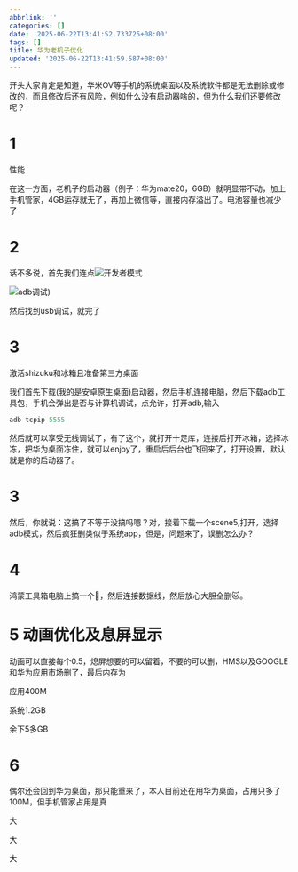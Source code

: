 ```yaml
---
abbrlink: ''
categories: []
date: '2025-06-22T13:41:52.733725+08:00'
tags: []
title: 华为老机子优化
updated: '2025-06-22T13:41:59.587+08:00'
---
```

开头大家肯定是知道，华米OV等手机的系统桌面以及系统软件都是无法删除或修改的，而且修改后还有风险，例如什么没有启动器啥的，但为什么我们还要修改呢？

# 1

性能

在这一方面，老机子的启动器（例子：华为mate20，6GB）就明显带不动，加上手机管家，4GB运存就无了，再加上微信等，直接内存溢出了。电池容量也减少了

# 2

话不多说，首先我们连点![开发者模式](https://so1.360tres.com/t01b24b98d46068afab.png)

![adb调试](https://i-blog.csdnimg.cn/direct/b1cc15216f84423fb459e897c6562f45.png))

然后找到usb调试，就完了




# 3

激活shizuku和冰箱且准备第三方桌面


我们首先下载(我的是安卓原生桌面)启动器，然后手机连接电脑，然后下载adb工具包，手机会弹出是否与计算机调试，点允许，打开adb,输入



```adb
adb tcpip 5555
```

然后就可以享受无线调试了，有了这个，就打开十足库，连接后打开冰箱，选择冰冻，把华为桌面冻住，就可以enjoy了，重启后后台也飞回来了，打开设置，默认就是你的启动器了。


# 3

然后，你就说：这搞了不等于没搞吗嗯？对，接着下载一个scene5,打开，选择adb模式，然后疯狂删类似于系统app，但是，问题来了，误删怎么办？

# 4

鸿蒙工具箱电脑上搞一个🔨，然后连接数据线，然后放心大胆全删🐱。


# 5 动画优化及息屏显示

动画可以直接每个0.5，熄屏想要的可以留着，不要的可以删，HMS以及GOOGLE和华为应用市场删了，最后内存为

应用400M

系统1.2GB

余下5多GB

# 6

偶尔还会回到华为桌面，那只能重来了，本人目前还在用华为桌面，占用只多了100M，但手机管家占用是真

大

大

大
